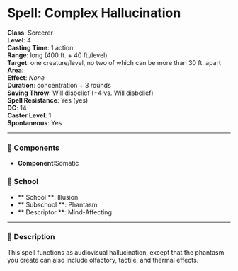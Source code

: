 
# Spell: Complex Hallucination
**Class**: Sorcerer  
**Level**: 4  
**Casting Time**: 1 action  
**Range**: long (400 ft. + 40 ft./level)  
**Target**: one creature/level, no two of which can be more than 30 ft. apart  
**Area**:   
**Effect**: _None_  
**Duration**: concentration + 3 rounds  
**Saving Throw**: Will disbelief (+4 vs. Will disbelief)  
**Spell Resistance**: Yes (yes)  
**DC**: 14  
**Caster Level**: 1  
**Spontaneous**: Yes

---

### 🔮 Components
- **Component**:Somatic

### 🏫 School
- ** School **: Illusion
- ** Subschool **: Phantasm
- ** Descriptor **: Mind-Affecting
---

### 📜 Description
This spell functions as audiovisual hallucination, except that the phantasm you create can also include olfactory, tactile, and thermal effects.
